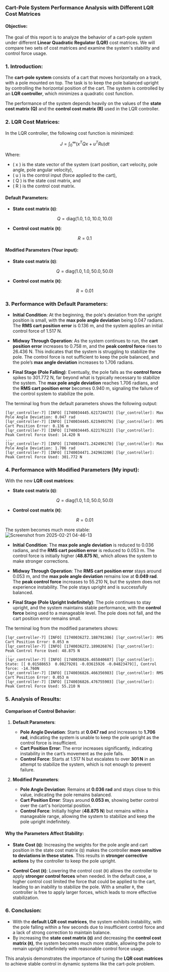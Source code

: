 ### Cart-Pole System Performance Analysis with Different LQR Cost Matrices

#### Objective:
The goal of this report is to analyze the behavior of a cart-pole system under different **Linear Quadratic Regulator (LQR)** cost matrices. We will compare two sets of cost matrices and examine the system's stability and control force usage.

### **1. Introduction:**
The **cart-pole system** consists of a cart that moves horizontally on a track, with a pole mounted on top. The task is to keep the pole balanced upright by controlling the horizontal position of the cart. The system is controlled by an **LQR controller**, which minimizes a quadratic cost function.

The performance of the system depends heavily on the values of the **state cost matrix (Q)** and the **control cost matrix (R)** used in the LQR controller.

### **2. LQR Cost Matrices:**
In the LQR controller, the following cost function is minimized:

$$
J = \int_0^\infty \left( x^T Q x + u^T R u \right) dt
$$

Where:
- \( x \) is the state vector of the system (cart position, cart velocity, pole angle, pole angular velocity),
- \( u \) is the control input (force applied to the cart),
- \( Q \) is the state cost matrix, and
- \( R \) is the control cost matrix.

#### **Default Parameters**:
- **State cost matrix (`Q`)**:
  
$$
Q = \text{diag}(1.0, 1.0, 10.0, 10.0)
$$

- **Control cost matrix (`R`)**:

$$
R = 0.1
$$

#### **Modified Parameters** (Your input):
- **State cost matrix (`Q`)**:
  
$$
Q = \text{diag}(1.0, 1.0, 50.0, 50.0)
$$

- **Control cost matrix (`R`)**:

$$
R = 0.01
$$


### **3. Performance with Default Parameters**:

- **Initial Condition**: At the beginning, the pole's deviation from the upright position is small, with the **max pole angle deviation** being 0.047 radians. The **RMS cart position error** is 0.136 m, and the system applies an initial control force of 1.517 N.

- **Midway Through Operation**: As the system continues to run, the **cart position error** increases to 0.758 m, and the **peak control force** rises to 26.436 N. This indicates that the system is struggling to stabilize the pole. The control force is not sufficient to keep the pole balanced, and the pole’s **max angle deviation** increases to 1.706 radians.

- **Final Stage (Pole Falling)**: Eventually, the pole falls as the **control force** spikes to 301.772 N, far beyond what is typically necessary to stabilize the system. The **max pole angle deviation** reaches 1.706 radians, and the **RMS cart position error** becomes 0.940 m, signaling the failure of the control system to stabilize the pole.

The terminal log from the default parameters shows the following output:
```
[lqr_controller-7] [INFO] [1740034445.621724473] [lqr_controller]: Max Pole Angle Deviation: 0.047 rad
[lqr_controller-7] [INFO] [1740034445.621949379] [lqr_controller]: RMS Cart Position Error: 0.136 m
[lqr_controller-7] [INFO] [1740034445.622176123] [lqr_controller]: Peak Control Force Used: 14.420 N
...
[lqr_controller-7] [INFO] [1740034471.242496170] [lqr_controller]: Max Pole Angle Deviation: 1.706 rad
[lqr_controller-7] [INFO] [1740034471.242963200] [lqr_controller]: Peak Control Force Used: 301.772 N
```

### **4. Performance with Modified Parameters (My input)**:

With the new **LQR cost matrices**:
- **State cost matrix (`Q`)**:
  
$$
Q = \text{diag}(1.0, 1.0, 50.0, 50.0)
$$

- **Control cost matrix (`R`)**: 

$$
R = 0.01
$$


The system becomes much more stable:
![Screenshot from 2025-02-21 04-46-13](https://github.com/user-attachments/assets/4ff361d5-7926-461c-bdbe-9403bd69ad67)

- **Initial Condition**: The **max pole angle deviation** is reduced to 0.036 radians, and the **RMS cart position error** is reduced to 0.053 m. The control force is initially higher (**48.875 N**), which allows the system to make stronger corrections.

- **Midway Through Operation**: The **RMS cart position error** stays around 0.053 m, and the **max pole angle deviation** remains low at **0.049 rad**. The **peak control force** increases to 55.210 N, but the system does not experience instability. The pole stays upright and is successfully balanced.

- **Final Stage (Pole Upright Indefinitely)**: The pole continues to stay upright, and the system maintains stable performance, with the **control force** being used to a manageable level. The pole does not fall, and the cart position error remains small.

The terminal log from the modified parameters shows:
```
[lqr_controller-7] [INFO] [1740036272.188791386] [lqr_controller]: RMS Cart Position Error: 0.053 m
[lqr_controller-7] [INFO] [1740036272.189026876] [lqr_controller]: Peak Control Force Used: 48.875 N
...
[lqr_controller-7] [INFO] [1740036826.465840687] [lqr_controller]: State: [[ 0.01588653  0.08279201 -0.03615926 -0.04823479]], Control force: -14.760N
[lqr_controller-7] [INFO] [1740036826.466356983] [lqr_controller]: RMS Cart Position Error: 0.053 m
[lqr_controller-7] [INFO] [1740036826.476755903] [lqr_controller]: Peak Control Force Used: 55.210 N
```

### **5. Analysis of Results:**

#### **Comparison of Control Behavior**:
1. **Default Parameters**:
   - **Pole Angle Deviation**: Starts at **0.047 rad** and increases to **1.706 rad**, indicating the system is unable to keep the pole upright as the control force is insufficient.
   - **Cart Position Error**: The error increases significantly, indicating instability in the cart’s movement as the pole falls.
   - **Control Force**: Starts at 1.517 N but escalates to over **301 N** in an attempt to stabilize the system, which is not enough to prevent failure.

2. **Modified Parameters**:
   - **Pole Angle Deviation**: Remains at **0.036 rad** and stays close to this value, indicating the pole remains balanced.
   - **Cart Position Error**: Stays around **0.053 m**, showing better control over the cart's horizontal position.
   - **Control Force**: Initially higher (**48.875 N**) but remains within a manageable range, allowing the system to stabilize and keep the pole upright indefinitely.

#### **Why the Parameters Affect Stability**:
- **State Cost (`Q`)**: Increasing the weights for the pole angle and cart position in the state cost matrix (`Q`) makes the controller **more sensitive to deviations in these states**. This results in **stronger corrective actions** by the controller to keep the pole upright.
  
- **Control Cost (`R`)**: Lowering the control cost (`R`) allows the controller to apply **stronger control forces** when needed. In the default case, a higher control cost limited the force that could be applied to the cart, leading to an inability to stabilize the pole. With a smaller `R`, the controller is free to apply larger forces, which leads to more effective stabilization.

### **6. Conclusion:**
- With the **default LQR cost matrices**, the system exhibits instability, with the pole falling within a few seconds due to insufficient control force and a lack of strong correction to maintain balance.
- By increasing the **state cost matrix (`Q`)** and decreasing the **control cost matrix (`R`)**, the system becomes much more stable, allowing the pole to remain upright indefinitely with reasonable control force usage.

This analysis demonstrates the importance of tuning the **LQR cost matrices** to achieve stable control in dynamic systems like the cart-pole problem.
